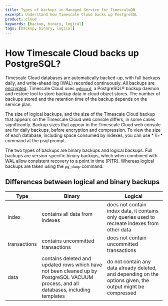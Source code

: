 ```yaml
---
title: Types of backups in Managed Service for TimescaleDB
excerpt: Understand how Timescale Cloud backs up PostgreSQL
product: cloud
keywords: [backup, binary, logical]
tags: [backup, binary, logical]
---
```

# How Timescale Cloud backs up PostgreSQL?
Timescale Cloud databases are automatically backed-up, with full backups daily,
and write-ahead log (WAL) recorded continuously. All backups are
[encrypted][avien-encrypt]. Timescale Cloud uses [`pghoard`][pghoard], a PostgreSQL® backup
daemon and restore tool to store backup data in cloud object stores. The number of
backups stored and the retention time of the backup depends on the service plan.

<highlight type="important"> The size of logical backups, and the size of the
Timescale Cloud backup that appears on the Timescale Cloud web console differs, in
some cases significantly. Backup sizes that appear in the Timescale Cloud web
console are for daily backups, before encryption and compression. To view the
size of each database, including space consumed by indexes, you can use *
\l+* command at the psql prompt. </highlight> 

The two types of backups are binary backups and logical backups. Full backups
are version-specific binary backups, which when combined with WAL allow
consistent recovery to a point in time (PITR). Whereas logical backups are
taken using the `pg_dump` command.

## Differences between logical and binary backups

|Type|Binary|Logical|
|---|---|---|
|index|contains all data from indexes| does not contain index data, it contains only queries used to recreate indexes from other data|
|transactions|contains uncommitted transactions|does not contain uncommitted transactions|
|data|contains deleted and updated rows which have not been cleaned up by PostgreSQL VACUUM process, and all databases, including templates|do not contain any data already deleted, and depending on the options given, the output might be compressed|


[avien-encrypt]: https://developer.aiven.io/docs/platform/concepts/cloud-security#data-encryption
[pghoard]: https://github.com/aiven/pghoard
